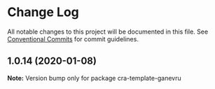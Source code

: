 # Change Log

All notable changes to this project will be documented in this file.
See [Conventional Commits](https://conventionalcommits.org) for commit guidelines.

## 1.0.14 (2020-01-08)

**Note:** Version bump only for package cra-template-ganevru
